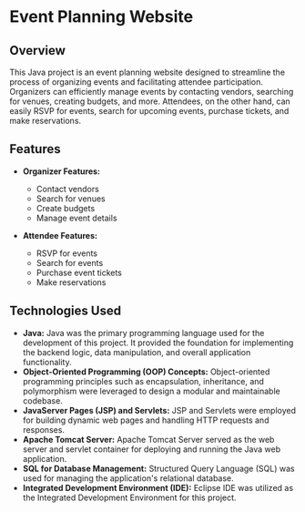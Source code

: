 # Event Planning Website

## Overview
This Java project is an event planning website designed to streamline the process of organizing events and facilitating attendee participation. Organizers can efficiently manage events by contacting vendors, searching for venues, creating budgets, and more. Attendees, on the other hand, can easily RSVP for events, search for upcoming events, purchase tickets, and make reservations.

## Features
- **Organizer Features:**
  - Contact vendors
  - Search for venues
  - Create budgets
  - Manage event details
  
- **Attendee Features:**
  - RSVP for events
  - Search for events
  - Purchase event tickets
  - Make reservations

## Technologies Used
- **Java:** 
  Java was the primary programming language used for the development of this project. It provided the foundation for implementing the backend logic, data manipulation, and overall application functionality.
- **Object-Oriented Programming (OOP) Concepts:** 
  Object-oriented programming principles such as encapsulation, inheritance, and polymorphism were leveraged to design a modular and maintainable codebase.
- **JavaServer Pages (JSP) and Servlets:** 
  JSP and Servlets were employed for building dynamic web pages and handling HTTP requests and responses.
- **Apache Tomcat Server:** 
  Apache Tomcat Server served as the web server and servlet container for deploying and running the Java web application.
- **SQL for Database Management:** 
  Structured Query Language (SQL) was used for managing the application's relational database.
- **Integrated Development Environment (IDE):** 
  Eclipse IDE was utilized as the Integrated Development Environment for this project.
